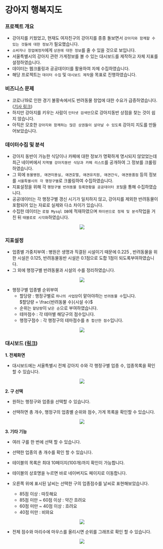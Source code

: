 # 강아지 행복지도

### 프로젝트 개요
- 강아지를 키웠었고, 현재도 여자친구의 강아지를 종종 돌보면서 `강아지와 함께할 수 있는 것들에 대한 정보`가 필요했습니다.
- `소비자나 창업예정자`에게 `상권에 대한 정보`를 줄 수 있을 것으로 보입니다. 
- 서울특별시의 강아지 관련 가게정보를 볼 수 있는 대시보드를 제작하고 자체 지표를 설정하였습니다.
- 데이터는 웹크롤링과 공공데이터를 활용하여 자체 수집하였습니다.
- 해당 프로젝트는 `데이터 수집` 및 `대시보드 제작`을 목표로 진행하였습니다.

### 비즈니스 문제
- 코로나19로 인한 경기 불황속에서도 반려동물 창업에 대한 수요가 급증하였습니다. ([기사 링크](https://news.sktelecom.com/173572))
- 하지만 강아지를 키우는 사람이 `인터넷 검색만`으로 강아지동반 상점을 찾는 것이 쉽지 않습니다.
- 아직은 모호한 `강아지와 함께하는 많은 상권들이 살아날 수 있도록` 강아지 지도를 만들어보았습니다.

### 데이터수집 및 분석
- 강아지 동반이 가능한 식당이나 카페에 대한 정보가 명확하게 명시되지 않았었는데 최근 네이버에서 `지역별 강아지동반 식당과 카페 리스트`를 공개하여 그 정보를 크롤링하였습니다.
- 그 외에 `동물병원, 애견미용실, 애견호텔, 애견유치원, 애견간식, 애견용품점` 등의 정보를 `서울특별시의 각 행정구별`로 크롤링하여 수집하였습니다.
- 지표설정을 위해 각 `행정구별 반려동물 등록현황을 공공데이터 포털`을 통해 수집하였습니다.
- 공공데이터는 각 행정구별 갱신 시기가 일치하지 않고, 강아지를 제외한 반려동물이 포함되어 있는 자료로 실제와 다소 차이가 있습니다.
- 수집한 데이터는 `로컬 Mysql DB`에 적재하였으며 `파이썬으로 정제 및 분석`작업을 거친 뒤 `태블로로 시각화`하였습니다.

<p align="center">
<img src="https://user-images.githubusercontent.com/110000734/231789734-895323c8-9f64-44ef-b20a-83ae08fffc3b.JPG">



### 지표설정
- 업종별 가중치부여 : 병원은 생명과 직결된 시설이기 때문에 0.225 , 반려동물을 위한 시설은 0.125, 반려동물동반 시설은 0.1점으로 도합 1점이 되도록부여하였습니다.   
- 그 외에 행정구별 반려동물과 시설의 수를 정리하였습니다.
<p align="center">
<img src="https://user-images.githubusercontent.com/110000734/231937930-a63ef46a-d6f2-43e3-a09f-7931cf03a77a.JPG">


- 행정구별 업종별 순위부여
  - 할당량 : 행정구별로 `하나의 사업장`이 맡아야하는 `반려동물 수`입니다.   
    $할당량 = \frac{반려동물 수}{시설 수}$   
  - 순위는 `할당량`이 `낮은 순`으로 부여하였습니다.
  - 테마점수 : 각 테마별 해당구의 점수입니다.
  - 행정구점수 : 각 행정구의 테마점수를 `총 합산한 점수`입니다.
<p align="center">
<img src="https://user-images.githubusercontent.com/110000734/231953302-fb71dd5b-f2b7-452e-b2ec-ca0a9ccdd985.JPG">


### 대시보드 ([링크](https://public.tableau.com/views/_16814577730860/sheet6_1?:language=ko-KR&:display_count=n&:origin=viz_share_link))
**1. 전체화면**
  - 대시보드에는 서울특별시 전체 강아지 수와 각 행정구별 업종 수, 업종목록을 확인할 수 있습니다.
  
<p align="center">
<img src="https://user-images.githubusercontent.com/110000734/232397385-dc343f77-215c-45de-b887-f2bc5aae91c1.png">  
  

  
**2. 구 선택**
  - 원하는 행정구와 업종을 선택할 수 있습니다.
  
  - 선택하면 총 개수, 행정구의 업종별 순위와 점수, 가게 목록을 확인할 수 있습니다.
<p align="center">
<img src="https://user-images.githubusercontent.com/110000734/232402637-9a97ee2f-1311-4131-81f5-6f58ebea874b.jpg">


**3. 기타 기능**
  - 여러 구를 한 번에 선택 할 수 있습니다.
  
  - 선택한 업종의 총 개수를 확인 할 수 있습니다.
  
  - 테이블의 목록은 최대 10페이지(100개)까지 확인이 가능합니다.
  
  - 테이블의 상호명을 누르면 바로 네이버지도 페이지로 이동합니다.
  
  - 오른쪽 위에 표시된 날씨는 선택한 구의 업종점수를 날씨로 표현해보았습니다.
    - 85점 이상 : 따듯해요
    - 85점 미만 ~ 60점 이상 : 약간 흐려요
    - 60점 미만 ~ 40점 이상 : 흐려요
    - 40점 미만 : 비와요
<p align="center">
<img src="https://user-images.githubusercontent.com/110000734/232402799-805d9d5a-1761-49d5-bac7-b6c7dc7a66b3.png">
  
  - 전체 점수와 마리수에 마우스를 올리시면 순위를 그래프로 확인 할 수 있습니다.
  
<p align="center">
<img src="https://user-images.githubusercontent.com/110000734/232419648-b62db7a1-e224-4b06-82f9-34fb1f22814a.jpg">


